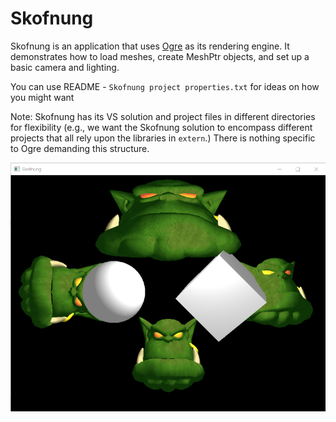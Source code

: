 Skofnung
=====

Skofnung is an application that uses [Ogre](https://www.ogre3d.org/) as its rendering engine. It demonstrates how to load meshes, create MeshPtr objects, and set up a basic camera and lighting.

You can use README - `Skofnung project properties.txt` for ideas on how you might want

Note: Skofnung has its VS solution and project files in different directories for flexibility (e.g., we want the Skofnung solution to encompass different projects that all rely upon the libraries in `extern`.) There is nothing specific to Ogre demanding this structure.

![Skofnung screenshot](README-Skofnung-screenshot-2023-02-07.png)
